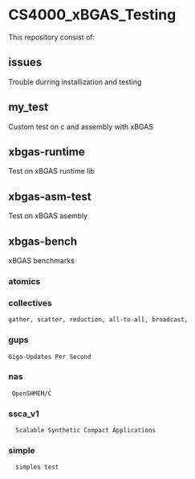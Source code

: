# CS4000_xBGAS_Testing
This repository consist of:
## issues
  Trouble durring installization and testing
## my_test
  Custom test on c and assembly with xBGAS
## xbgas-runtime
  Test on xBGAS runtime lib
## xbgas-asm-test
  Test on xBGAS asembly 
## xbgas-bench
  xBGAS benchmarks
  ### atomics
  ### collectives
    gather, scatter, reduction, all-to-all, broadcast, 
  ### gups
    Giga-Updates Per Second
  ### nas
     OpenSHMEM/C
  ### ssca_v1
      Scalable Synthetic Compact Applications
  ### simple
      simples test
    
